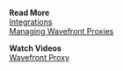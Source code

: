 **Read More**<br/>
[Integrations](https://docs.wavefront.com/integrations.html)<br/>
[Managing Wavefront Proxies](https://docs.wavefront.com/proxies_installing.html)


**Watch Videos**<br/>
[Wavefront Proxy](https://youtu.be/Lrm8UuxrsqA)
